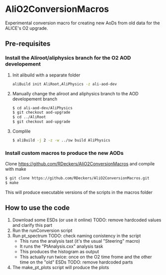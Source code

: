 # AliO2ConversionMacros
Experimental conversion macro for creating new AoDs from old data for the ALICE's O2 upgrade.

## Pre-requisites

### Install the Aliroot/aliphysics branch for the O2 AOD developement

1. Init alibuild with a separate folder
   ```bash
   aliBuild init AliRoot,AliPhysics -z ali-aod-dev
   ```

2. Manually change the aliroot and aliphysics branch to the AOD developement branch
   ```bash
   $ cd ali-aod-dev/AliPhysics
   $ git checkout aod-upgrade
   $ cd ../AliRoot
   $ git checkout aod-upgrade
   ```

3. Complile
   ```bash
   $ aliBuild -j 2 -z -w ../sw build AliPhysics
   ```
   
   
### Install custom macros to produce the new AODs

Clone https://github.com/RDeckers/AliO2ConversionMacros and compile with make
```bash
$ git clone https://github.com/RDeckers/AliO2ConversionMacros.git  
$ make
```

This will produce executable versions of the scripts in the macros folder

## How to use the code

1. Download some ESDs (or use it online) TODO: remove hardcoded values and clarify this part
2. Run the runConversion script 
3. Run pt_spectrum TODO: check naming conistency in the script
   * This runs the analysis tast (it's the usual "Steering" macro)
   * It runs the "PtAnalysis.cxx" analysis task
   * This produces the histogram as output
   * This actually run twice: once on the O2 time frome and the other time on the "old" ESDs TODO: remove hardcoded parts
4. The make_pt_plots script will produce the plots
